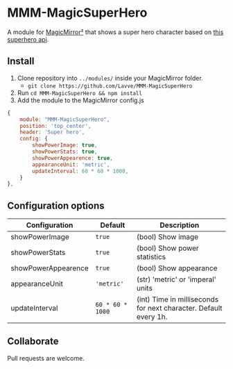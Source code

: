 # MMM-MagicSuperHero

A module for [MagicMirror²](https://github.com/MichMich/MagicMirror) that shows a super hero character based on [this superhero api](https://akabab.github.io/superhero-api/).

## Install

1. Clone repository into `../modules/` inside your MagicMirror folder.
   - `git clone https://github.com/Lavve/MMM-MagicSuperHero`
2. Run `cd MMM-MagicSuperHero && npm install`
3. Add the module to the MagicMirror config.js

```javascript
{
    module: "MMM-MagicSuperHero",
    position: 'top_center',
    header: 'Super hero',
    config: {
        showPowerImage: true,
        showPowerStats: true,
        showPowerAppearence: true,
        appearanceUnit: 'metric',
        updateInterval: 60 * 60 * 1000,
    }
},
```

## Configuration options

| Configuration       | Default          | Description                                                      |
| ------------------- | ---------------- | ---------------------------------------------------------------- |
| showPowerImage      | `true`           | (bool) Show image                                                |
| showPowerStats      | `true`           | (bool) Show power statistics                                     |
| showPowerAppearence | `true`           | (bool) Show appearance                                           |
| appearanceUnit      | `'metric'`       | (str) 'metric' or 'imperal' units                                |
| updateInterval      | `60 * 60 * 1000` | (int) Time in milliseconds for next character. Default every 1h. |

## Collaborate

Pull requests are welcome.
